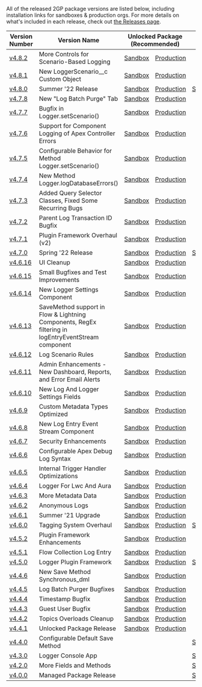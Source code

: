 All of the released 2GP package versions are listed below, including installation links for sandboxes & production orgs. For more details on what's included in each release, check out [the Releases page](https://github.com/jongpie/NebulaLogger/releases).

<table>
    <thead>
        <tr>
            <th>Version Number</th>
            <th>Version Name</th>
            <th colspan="2">Unlocked Package<br/>(Recommended)</th>
            <th colspan="2">Managed Package</th>
        </tr>
    </thead>
    <tbody>
        <tr>
            <td>
                <a href="https://github.com/jongpie/NebulaLogger/releases/tag/v4.8.2" target="_blank">v4.8.2</a>
            </td>
            <td>More Controls for Scenario-Based Logging</td>
            <td>
                <a href="https://test.salesforce.com/packaging/installPackage.apexp?p0=04t5Y0000015lvuQAA" target="_blank">Sandbox</a>
            </td>
            <td>
                <a href="https://login.salesforce.com/packaging/installPackage.apexp?p0=04t5Y0000015lvuQAA" target="_blank">Production</a>
            </td>
            <td></td>
            <td></td>
        </tr>
        <tr>
            <td>
                <a href="https://github.com/jongpie/NebulaLogger/releases/tag/v4.8.1" target="_blank">v4.8.1</a>
            </td>
            <td>New LoggerScenario__c Custom Object</td>
            <td>
                <a href="https://test.salesforce.com/packaging/installPackage.apexp?p0=04t5Y0000015luIQAQ" target="_blank">Sandbox</a>
            </td>
            <td>
                <a href="https://login.salesforce.com/packaging/installPackage.apexp?p0=04t5Y0000015luIQAQ" target="_blank">Production</a>
            </td>
            <td></td>
            <td></td>
        </tr>
        <tr>
            <td>
                <a href="https://github.com/jongpie/NebulaLogger/releases/tag/v4.8.0" target="_blank">v4.8.0</a>
            </td>
            <td>Summer '22 Release</td>
            <td>
                <a href="https://test.salesforce.com/packaging/installPackage.apexp?p0=04t5Y0000015lslQAA" target="_blank">Sandbox</a>
            </td>
            <td>
                <a href="https://login.salesforce.com/packaging/installPackage.apexp?p0=04t5Y0000015lslQAA" target="_blank">Production</a>
            </td>
            <td>
                <a href="https://test.salesforce.com/packaging/installPackage.apexp?p0=04t5Y0000015lsgQAA" target="_blank">Sandbox</a>
            </td>
            <td>
                <a href="https://login.salesforce.com/packaging/installPackage.apexp?p0=04t5Y0000015lsgQAA" target="_blank">Production</a>
            </td>
        </tr>
        <tr>
            <td>
                <a href="https://github.com/jongpie/NebulaLogger/releases/tag/v4.7.8" target="_blank">v4.7.8</a>
            </td>
            <td>New "Log Batch Purge" Tab</td>
            <td>
                <a href="https://test.salesforce.com/packaging/installPackage.apexp?p0=04t5Y0000015lmOQAQ" target="_blank">Sandbox</a>
            </td>
            <td>
                <a href="https://login.salesforce.com/packaging/installPackage.apexp?p0=04t5Y0000015lmOQAQ" target="_blank">Production</a>
            </td>
            <td></td>
            <td></td>
        </tr>
        <tr>
            <td>
                <a href="https://github.com/jongpie/NebulaLogger/releases/tag/v4.7.7" target="_blank">v4.7.7</a>
            </td>
            <td>Bugfix in Logger.setScenario()</td>
            <td>
                <a href="https://test.salesforce.com/packaging/installPackage.apexp?p0=04t5Y0000015llLQAQ" target="_blank">Sandbox</a>
            </td>
            <td>
                <a href="https://login.salesforce.com/packaging/installPackage.apexp?p0=04t5Y0000015llLQAQ" target="_blank">Production</a>
            </td>
            <td></td>
            <td></td>
        </tr>
        <tr>
            <td>
                <a href="https://github.com/jongpie/NebulaLogger/releases/tag/v4.7.6" target="_blank">v4.7.6</a>
            </td>
            <td>Support for Component Logging of Apex Controller Errors</td>
            <td>
                <a href="https://test.salesforce.com/packaging/installPackage.apexp?p0=04t5Y0000015lkmQAA" target="_blank">Sandbox</a>
            </td>
            <td>
                <a href="https://login.salesforce.com/packaging/installPackage.apexp?p0=04t5Y0000015lkmQAA" target="_blank">Production</a>
            </td>
            <td></td>
            <td></td>
        </tr>
        <tr>
            <td>
                <a href="https://github.com/jongpie/NebulaLogger/releases/tag/v4.7.5" target="_blank">v4.7.5</a>
            </td>
            <td>Configurable Behavior for Method Logger.setScenario()</td>
            <td>
                <a href="https://test.salesforce.com/packaging/installPackage.apexp?p0=04t5Y0000015lkcQAA" target="_blank">Sandbox</a>
            </td>
            <td>
                <a href="https://login.salesforce.com/packaging/installPackage.apexp?p0=04t5Y0000015lkcQAA" target="_blank">Production</a>
            </td>
            <td></td>
            <td></td>
        </tr>
        <tr>
            <td>
                <a href="https://github.com/jongpie/NebulaLogger/releases/tag/v4.7.4" target="_blank">v4.7.4</a>
            </td>
            <td>New Method Logger.logDatabaseErrors()</td>
            <td>
                <a href="https://test.salesforce.com/packaging/installPackage.apexp?p0=04t5Y0000015ligQAA" target="_blank">Sandbox</a>
            </td>
            <td>
                <a href="https://login.salesforce.com/packaging/installPackage.apexp?p0=04t5Y0000015ligQAA" target="_blank">Production</a>
            </td>
            <td></td>
            <td></td>
        </tr>
        <tr>
            <td>
                <a href="https://github.com/jongpie/NebulaLogger/releases/tag/v4.7.3" target="_blank">v4.7.3</a>
            </td>
            <td>Added Query Selector Classes, Fixed Some Recurring Bugs</td>
            <td>
                <a href="https://test.salesforce.com/packaging/installPackage.apexp?p0=04t5Y0000015liHQAQ" target="_blank">Sandbox</a>
            </td>
            <td>
                <a href="https://login.salesforce.com/packaging/installPackage.apexp?p0=04t5Y0000015liHQAQ" target="_blank">Production</a>
            </td>
            <td></td>
            <td></td>
        </tr>
        <tr>
            <td>
                <a href="https://github.com/jongpie/NebulaLogger/releases/tag/v4.7.2" target="_blank">v4.7.2</a>
            </td>
            <td>Parent Log Transaction ID Bugfix</td>
            <td>
                <a href="https://test.salesforce.com/packaging/installPackage.apexp?p0=04t5Y0000015lhdQAA" target="_blank">Sandbox</a>
            </td>
            <td>
                <a href="https://login.salesforce.com/packaging/installPackage.apexp?p0=04t5Y0000015lhdQAA" target="_blank">Production</a>
            </td>
            <td></td>
            <td></td>
        </tr>
        <tr>
            <td>
                <a href="https://github.com/jongpie/NebulaLogger/releases/tag/v4.7.1" target="_blank">v4.7.1</a>
            </td>
            <td>Plugin Framework Overhaul (v2)</td>
            <td>
                <a href="https://test.salesforce.com/packaging/installPackage.apexp?p0=04t5Y0000015lgBQAQ" target="_blank">Sandbox</a>
            </td>
            <td>
                <a href="https://login.salesforce.com/packaging/installPackage.apexp?p0=04t5Y0000015lgBQAQ" target="_blank">Production</a>
            </td>
            <td></td>
            <td></td>
        </tr>
        <tr>
            <td>
                <a href="https://github.com/jongpie/NebulaLogger/releases/tag/v4.7.0" target="_blank">v4.7.0</a>
            </td>
            <td>Spring '22 Release</td>
            <td>
                <a href="https://test.salesforce.com/packaging/installPackage.apexp?p0=04t5Y0000015lXSQAY" target="_blank">Sandbox</a>
            </td>
            <td>
                <a href="https://login.salesforce.com/packaging/installPackage.apexp?p0=04t5Y0000015lXSQAY" target="_blank">Production</a>
            </td>
            <td>
                <a href="https://test.salesforce.com/packaging/installPackage.apexp?p0=04t5Y0000015lXNQAY" target="_blank">Sandbox</a>
            </td>
            <td>
                <a href="https://login.salesforce.com/packaging/installPackage.apexp?p0=04t5Y0000015lXNQAY" target="_blank">Production</a>
            </td>
        </tr>
        <tr>
            <td>
                <a href="https://github.com/jongpie/NebulaLogger/releases/tag/v4.6.16" target="_blank">v4.6.16</a>
            </td>
            <td>UI Cleanup</td>
            <td>
                <a href="https://test.salesforce.com/packaging/installPackage.apexp?p0=04t5Y0000015lLzQAI" target="_blank">Sandbox</a>
            </td>
            <td>
                <a href="https://login.salesforce.com/packaging/installPackage.apexp?p0=04t5Y0000015lLzQAI" target="_blank">Production</a>
            </td>
            <td></td>
            <td></td>
        </tr>
        <tr>
            <td>
                <a href="https://github.com/jongpie/NebulaLogger/releases/tag/v4.6.15" target="_blank">v4.6.15</a>
            </td>
            <td>Small Bugfixes and Test Improvements</td>
            <td>
                <a href="https://test.salesforce.com/packaging/installPackage.apexp?p0=04t5Y0000015lKDQAY" target="_blank">Sandbox</a>
            </td>
            <td>
                <a href="https://login.salesforce.com/packaging/installPackage.apexp?p0=04t5Y0000015lKDQAY" target="_blank">Production</a>
            </td>
            <td></td>
            <td></td>
        </tr>
        <tr>
            <td>
                <a href="https://github.com/jongpie/NebulaLogger/releases/tag/v4.6.14" target="_blank">v4.6.14</a>
            </td>
            <td>New Logger Settings Component</td>
            <td>
                <a href="https://test.salesforce.com/packaging/installPackage.apexp?p0=04t5Y0000015lB0QAI" target="_blank">Sandbox</a>
            </td>
            <td>
                <a href="https://login.salesforce.com/packaging/installPackage.apexp?p0=04t5Y0000015lB0QAI" target="_blank">Production</a>
            </td>
            <td></td>
            <td></td>
        </tr>
        <tr>
            <td>
                <a href="https://github.com/jongpie/NebulaLogger/releases/tag/v4.6.13" target="_blank">v4.6.13</a>
            </td>
            <td>SaveMethod support in Flow & Lightning Components, RegEx filtering in logEntryEventStream component</td>
            <td>
                <a href="https://test.salesforce.com/packaging/installPackage.apexp?p0=04t5Y0000015l4cQAA" target="_blank">Sandbox</a>
            </td>
            <td>
                <a href="https://login.salesforce.com/packaging/installPackage.apexp?p0=04t5Y0000015l4cQAA" target="_blank">Production</a>
            </td>
            <td></td>
            <td></td>
        </tr>
        <tr>
            <td>
                <a href="https://github.com/jongpie/NebulaLogger/releases/tag/v4.6.12" target="_blank">v4.6.12</a>
            </td>
            <td>Log Scenario Rules</td>
            <td>
                <a href="https://test.salesforce.com/packaging/installPackage.apexp?p0=04t5Y0000015l3oQAA" target="_blank">Sandbox</a>
            </td>
            <td>
                <a href="https://login.salesforce.com/packaging/installPackage.apexp?p0=04t5Y0000015l3oQAA" target="_blank">Production</a>
            </td>
            <td></td>
            <td></td>
        </tr>
        <tr>
            <td>
                <a href="https://github.com/jongpie/NebulaLogger/releases/tag/v4.6.11" target="_blank">v4.6.11</a>
            </td>
            <td>Admin Enhancements - New Dashboard, Reports, and Error Email Alerts</td>
            <td>
                <a href="https://test.salesforce.com/packaging/installPackage.apexp?p0=04t5Y0000015l2qQAA" target="_blank">Sandbox</a>
            </td>
            <td>
                <a href="https://login.salesforce.com/packaging/installPackage.apexp?p0=04t5Y0000015l2qQAA" target="_blank">Production</a>
            </td>
            <td></td>
            <td></td>
        </tr>
        <tr>
            <td>
                <a href="https://github.com/jongpie/NebulaLogger/releases/tag/v4.6.10" target="_blank">v4.6.10</a>
            </td>
            <td>New Log And Logger Settings Fields</td>
            <td>
                <a href="https://test.salesforce.com/packaging/installPackage.apexp?p0=04t5Y0000015l27QAA" target="_blank">Sandbox</a>
            </td>
            <td>
                <a href="https://login.salesforce.com/packaging/installPackage.apexp?p0=04t5Y0000015l27QAA" target="_blank">Production</a>
            </td>
            <td></td>
            <td></td>
        </tr>
        <tr>
            <td>
                <a href="https://github.com/jongpie/NebulaLogger/releases/tag/v4.6.9" target="_blank">v4.6.9</a>
            </td>
            <td>Custom Metadata Types Optimized</td>
            <td>
                <a href="https://test.salesforce.com/packaging.installPackage.apexp?p0=04t5Y0000015kqtQAA" target="_blank">Sandbox</a>
            </td>
            <td>
                <a href="https://login.salesforce.com/packaging.installPackage.apexp?p0=04t5Y0000015kqtQAA" target="_blank">Production</a>
            </td>
            <td></td>
            <td></td>
        </tr>
        <tr>
            <td>
                <a href="https://github.com/jongpie/NebulaLogger/releases/tag/v4.6.8" target="_blank">v4.6.8</a>
            </td>
            <td>New Log Entry Event Stream Component</td>
            <td>
                <a href="https://test.salesforce.com/packaging.installPackage.apexp?p0=04t5Y0000015kplQAA" target="_blank">Sandbox</a>
            </td>
            <td>
                <a href="https://login.salesforce.com/packaging.installPackage.apexp?p0=04t5Y0000015kplQAA" target="_blank">Production</a>
            </td>
            <td></td>
            <td></td>
        </tr>
        <tr>
            <td>
                <a href="https://github.com/jongpie/NebulaLogger/releases/tag/v4.6.7" target="_blank">v4.6.7</a>
            </td>
            <td>Security Enhancements</td>
            <td>
                <a href="https://test.salesforce.com/packaging.installPackage.apexp?p0=04t5Y0000015klZQAQ" target="_blank">Sandbox</a>
            </td>
            <td>
                <a href="https://login.salesforce.com/packaging.installPackage.apexp?p0=04t5Y0000015klZQAQ" target="_blank">Production</a>
            </td>
            <td></td>
            <td></td>
        </tr>
        <tr>
            <td>
                <a href="https://github.com/jongpie/NebulaLogger/releases/tag/v4.6.6" target="_blank">v4.6.6</a>
            </td>
            <td>Configurable Apex Debug Log Syntax</td>
            <td>
                <a href="https://test.salesforce.com/packaging.installPackage.apexp?p0=04t5Y0000015khXQAQ" target="_blank">Sandbox</a>
            </td>
            <td>
                <a href="https://login.salesforce.com/packaging.installPackage.apexp?p0=04t5Y0000015khXQAQ" target="_blank">Production</a>
            </td>
            <td></td>
            <td></td>
        </tr>
        <tr>
            <td>
                <a href="https://github.com/jongpie/NebulaLogger/releases/tag/v4.6.5" target="_blank">v4.6.5</a>
            </td>
            <td>Internal Trigger Handler Optimizations</td>
            <td>
                <a href="https://test.salesforce.com/packaging.installPackage.apexp?p0=04t5Y0000015kh3QAA" target="_blank">Sandbox</a>
            </td>
            <td>
                <a href="https://login.salesforce.com/packaging.installPackage.apexp?p0=04t5Y0000015kh3QAA" target="_blank">Production</a>
            </td>
            <td></td>
            <td></td>
        </tr>
        <tr>
            <td>
                <a href="https://github.com/jongpie/NebulaLogger/releases/tag/v4.6.4" target="_blank">v4.6.4</a>
            </td>
            <td>Logger For Lwc And Aura</td>
            <td>
                <a href="https://test.salesforce.com/packaging.installPackage.apexp?p0=04t5Y0000015kgjQAA" target="_blank">Sandbox</a>
            </td>
            <td>
                <a href="https://login.salesforce.com/packaging.installPackage.apexp?p0=04t5Y0000015kgjQAA" target="_blank">Production</a>
            </td>
            <td></td>
            <td></td>
        </tr>
        <tr>
            <td>
                <a href="https://github.com/jongpie/NebulaLogger/releases/tag/v4.6.3" target="_blank">v4.6.3</a>
            </td>
            <td>More Metadata Data</td>
            <td>
                <a href="https://test.salesforce.com/packaging.installPackage.apexp?p0=04t5Y0000015kgeQAA" target="_blank">Sandbox</a>
            </td>
            <td>
                <a href="https://login.salesforce.com/packaging.installPackage.apexp?p0=04t5Y0000015kgeQAA" target="_blank">Production</a>
            </td>
            <td></td>
            <td></td>
        </tr>
        <tr>
            <td>
                <a href="https://github.com/jongpie/NebulaLogger/releases/tag/v4.6.2" target="_blank">v4.6.2</a>
            </td>
            <td>Anonymous Logs</td>
            <td>
                <a href="https://test.salesforce.com/packaging.installPackage.apexp?p0=04t5Y0000015kgPQAQ" target="_blank">Sandbox</a>
            </td>
            <td>
                <a href="https://login.salesforce.com/packaging.installPackage.apexp?p0=04t5Y0000015kgPQAQ" target="_blank">Production</a>
            </td>
            <td></td>
            <td></td>
        </tr>
        <tr>
            <td>
                <a href="https://github.com/jongpie/NebulaLogger/releases/tag/v4.6.1" target="_blank">v4.6.1</a>
            </td>
            <td>Summer '21 Upgrade</td>
            <td>
                <a href="https://test.salesforce.com/packaging.installPackage.apexp?p0=04t5Y0000015kfMQAQ" target="_blank">Sandbox</a>
            </td>
            <td>
                <a href="https://login.salesforce.com/packaging.installPackage.apexp?p0=04t5Y0000015kfMQAQ" target="_blank">Production</a>
            </td>
            <td></td>
            <td></td>
        </tr>
        <tr>
            <td>
                <a href="https://github.com/jongpie/NebulaLogger/releases/tag/v4.6.0" target="_blank">v4.6.0</a>
            </td>
            <td>Tagging System Overhaul</td>
            <td>
                <a href="https://test.salesforce.com/packaging.installPackage.apexp?p0=04t5Y0000015keTQAQ" target="_blank">Sandbox</a>
            </td>
            <td>
                <a href="https://login.salesforce.com/packaging.installPackage.apexp?p0=04t5Y0000015keTQAQ" target="_blank">Production</a>
            </td>
            <td>
                <a href="https://test.salesforce.com/packaging.installPackage.apexp?p0=04t5Y0000015keOQAQ" target="_blank">Sandbox</a>
            </td>
            <td>
                <a href="https://login.salesforce.com/packaging.installPackage.apexp?p0=04t5Y0000015keOQAQ" targetProduction_top">Production</a>
            </td>
        </tr>
        <tr>
            <td>
                <a href="https://github.com/jongpie/NebulaLogger/releases/tag/v4.5.2" target="_blank">v4.5.2</a>
            </td>
            <td>Plugin Framework Enhancements</td>
            <td>
                <a href="https://test.salesforce.com/packaging.installPackage.apexp?p0=04t5Y0000027FNaQAM" target="_blank">Sandbox</a>
            </td>
            <td>
                <a href="https://login.salesforce.com/packaging.installPackage.apexp?p0=04t5Y0000027FNaQAM" target="_blank">Production</a>
            </td>
            <td></td>
            <td></td>
        </tr>
        <tr>
            <td>
                <a href="https://github.com/jongpie/NebulaLogger/releases/tag/v4.5.1" target="_blank">v4.5.1</a>
            </td>
            <td>Flow Collection Log Entry</td>
            <td>
                <a href="https://test.salesforce.com/packaging.installPackage.apexp?p0=04t5Y0000027FN6QAM" target="_blank">Sandbox</a>
            </td>
            <td>
                <a href="https://login.salesforce.com/packaging.installPackage.apexp?p0=04t5Y0000027FN6QAM" target="_blank">Production</a>
            </td>
            <td></td>
            <td></td>
        </tr>
        <tr>
            <td>
                <a href="https://github.com/jongpie/NebulaLogger/releases/tag/v4.5.0" target="_blank">v4.5.0</a>
            </td>
            <td>Logger Plugin Framework</td>
            <td>
                <a href="https://test.salesforce.com/packaging.installPackage.apexp?p0=04t5Y0000027FMrQAM" target="_blank">Sandbox</a>
            </td>
            <td>
                <a href="https://login.salesforce.com/packaging.installPackage.apexp?p0=04t5Y0000027FMrQAM" target="_blank">Production</a>
            </td>
            <td>
                <a href="https://test.salesforce.com/packaging.installPackage.apexp?p0=04t5Y0000027FMhQAM" target="_blank">Sandbox</a>
            </td>
            <td>
                <a href="https://login.salesforce.com/packaging.installPackage.apexp?p0=04t5Y0000027FMhQAM" targetProduction_top">Production</a>
            </td>
        </tr>
        <tr>
            <td>
                <a href="https://github.com/jongpie/NebulaLogger/releases/tag/v4.4.6" target="_blank">v4.4.6</a>
            </td>
            <td>New Save Method Synchronous_dml</td>
            <td>
                <a href="https://test.salesforce.com/packaging.installPackage.apexp?p0=04t5Y0000027FJdQAM" target="_blank">Sandbox</a>
            </td>
            <td>
                <a href="https://login.salesforce.com/packaging.installPackage.apexp?p0=04t5Y0000027FJdQAM" target="_blank">Production</a>
            </td>
            <td></td>
            <td></td>
        </tr>
        <tr>
            <td>
                <a href="https://github.com/jongpie/NebulaLogger/releases/tag/v4.4.5" target="_blank">v4.4.5</a>
            </td>
            <td>Log Batch Purger Bugfixes</td>
            <td>
                <a href="https://test.salesforce.com/packaging.installPackage.apexp?p0=04t5Y0000027FIVQA2" target="_blank">Sandbox</a>
            </td>
            <td>
                <a href="https://login.salesforce.com/packaging.installPackage.apexp?p0=04t5Y0000027FIVQA2" target="_blank">Production</a>
            </td>
            <td></td>
            <td></td>
        </tr>
        <tr>
            <td>
                <a href="https://github.com/jongpie/NebulaLogger/releases/tag/v4.4.4" target="_blank">v4.4.4</a>
            </td>
            <td>Timestamp Bugfix</td>
            <td>
                <a href="https://test.salesforce.com/packaging.installPackage.apexp?p0=04t5Y0000027FIQQA2" target="_blank">Sandbox</a>
            </td>
            <td>
                <a href="https://login.salesforce.com/packaging.installPackage.apexp?p0=04t5Y0000027FIQQA2" target="_blank">Production</a>
            </td>
            <td></td>
            <td></td>
        </tr>
        <tr>
            <td>
                <a href="https://github.com/jongpie/NebulaLogger/releases/tag/v4.4.3" target="_blank">v4.4.3</a>
            </td>
            <td>Guest User Bugfix</td>
            <td>
                <a href="https://test.salesforce.com/packaging.installPackage.apexp?p0=04t5Y0000027FI1QAM" target="_blank">Sandbox</a>
            </td>
            <td>
                <a href="https://login.salesforce.com/packaging.installPackage.apexp?p0=04t5Y0000027FI1QAM" target="_blank">Production</a>
            </td>
            <td></td>
            <td></td>
        </tr>
        <tr>
            <td>
                <a href="https://github.com/jongpie/NebulaLogger/releases/tag/v4.4.2" target="_blank">v4.4.2</a>
            </td>
            <td>Topics Overloads Cleanup</td>
            <td>
                <a href="https://test.salesforce.com/packaging.installPackage.apexp?p0=04t5Y0000027FGeQAM" target="_blank">Sandbox</a>
            </td>
            <td>
                <a href="https://login.salesforce.com/packaging.installPackage.apexp?p0=04t5Y0000027FGeQAM" target="_blank">Production</a>
            </td>
            <td></td>
            <td></td>
        </tr>
        <tr>
            <td>
                <a href="https://github.com/jongpie/NebulaLogger/releases/tag/v4.4.1" target="_blank">v4.4.1</a>
            </td>
            <td>Unlocked Package Release</td>
            <td>
                <a href="https://test.salesforce.com/packaging.installPackage.apexp?p0=04t5Y0000027FGFQA2" target="_blank">Sandbox</a>
            </td>
            <td>
                <a href="https://login.salesforce.com/packaging.installPackage.apexp?p0=04t5Y0000027FGFQA2" target="_blank">Production</a>
            </td>
            <td></td>
            <td></td>
        </tr>
            <td>
                <a href="https://github.com/jongpie/NebulaLogger/releases/tag/v4.4.0" target="_blank">v4.4.0</a>
            </td>
            <td>Configurable Default Save Method</td>
            <td></td>
            <td></td>
            <td>
                <a href="https://test.salesforce.com/packaging.installPackage.apexp?p0=04t5Y0000027FFgQAM" target="_blank">Sandbox</a>
            </td>
            <td>
                <a href="https://login.salesforce.com/packaging.installPackage.apexp?p0=04t5Y0000027FFgQAM" targetProduction_top">Production</a>
            </td>
        </tr>
        <tr>
            <td>
                <a href="https://github.com/jongpie/NebulaLogger/releases/tag/v4.3.0" target="_blank">v4.3.0</a>
            </td>
            <td>Logger Console App</td>
            <td></td>
            <td></td>
            <td>
                <a href="https://test.salesforce.com/packaging.installPackage.apexp?p0=04t5Y000000YLDLQA4" target="_blank">Sandbox</a>
            </td>
            <td>
                <a href="https://login.salesforce.com/packaging.installPackage.apexp?p0=04t5Y000000YLDLQA4" targetProduction_top">Production</a>
            </td>
        </tr>
        <tr>
            <td>
                <a href="https://github.com/jongpie/NebulaLogger/releases/tag/v4.2.0" target="_blank">v4.2.0</a>
            </td>
            <td>More Fields and Methods</td>
            <td></td>
            <td></td>
            <td>
                <a href="https://test.salesforce.com/packaging.installPackage.apexp?p0=04t5Y000000Xg4wQAC" target="_blank">Sandbox</a>
            </td>
            <td>
                <a href="https://login.salesforce.com/packaging.installPackage.apexp?p0=04t5Y000000Xg4wQAC" targetProduction_top">Production</a>
            </td>
        </tr>
        <tr>
            <td>
                <a href="https://github.com/jongpie/NebulaLogger/releases/tag/v4.0.0" target="_blank">v4.0.0</a>
            </td>
            <td>Managed Package Release</td>
            <td></td>
            <td></td>
            <td>
                <a href="https://test.salesforce.com/packaging.installPackage.apexp?p0=04t5Y000000XJZ7QAO" target="_blank">Sandbox</a>
            </td>
            <td>
                <a href="https://login.salesforce.com/packaging.installPackage.apexp?p0=04t5Y000000XJZ7QAO" targetProduction_top">Production</a>
            </td>
        </tr>
        <tr>
    </tbody>
</table>
